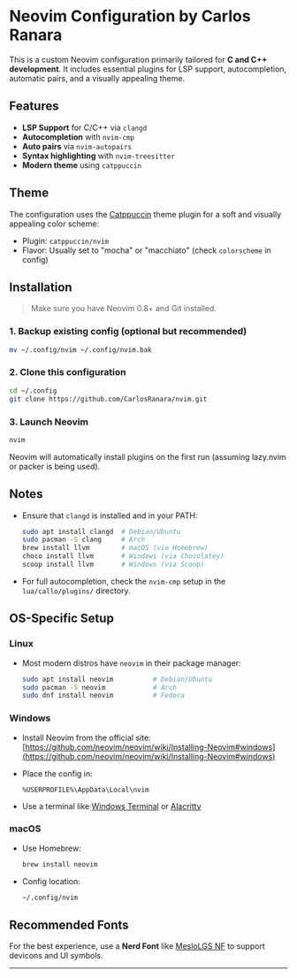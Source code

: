 # Neovim Configuration by Carlos Ranara

This is a custom Neovim configuration primarily tailored for **C and C++ development**. It includes essential plugins for LSP support, autocompletion, automatic pairs, and a visually appealing theme.

## Features

* **LSP Support** for C/C++ via `clangd`
* **Autocompletion** with `nvim-cmp`
* **Auto pairs** via `nvim-autopairs`
* **Syntax highlighting** with `nvim-treesitter`
* **Modern theme** using `catppuccin`

## Theme

The configuration uses the [Catppuccin](https://github.com/catppuccin/nvim) theme plugin for a soft and visually appealing color scheme:

* Plugin: `catppuccin/nvim`
* Flavor: Usually set to "mocha" or "macchiato" (check `colorscheme` in config)

## Installation

> Make sure you have Neovim 0.8+ and Git installed.

### 1. Backup existing config (optional but recommended)

```sh
mv ~/.config/nvim ~/.config/nvim.bak
```

### 2. Clone this configuration

```sh
cd ~/.config
git clone https://github.com/CarlosRanara/nvim.git
```

### 3. Launch Neovim

```sh
nvim
```

Neovim will automatically install plugins on the first run (assuming lazy.nvim or packer is being used).

## Notes

* Ensure that `clangd` is installed and in your PATH:

  ```sh
  sudo apt install clangd  # Debian/Ubuntu
  sudo pacman -S clang     # Arch
  brew install llvm        # macOS (via Homebrew)
  choco install llvm       # Windows (via Chocolatey)
  scoop install llvm       # Windows (via Scoop)
  ```

* For full autocompletion, check the `nvim-cmp` setup in the `lua/callo/plugins/` directory.

## OS-Specific Setup

### Linux

* Most modern distros have `neovim` in their package manager:

  ```sh
  sudo apt install neovim          # Debian/Ubuntu
  sudo pacman -S neovim            # Arch
  sudo dnf install neovim          # Fedora
  ```

### Windows

* Install Neovim from the official site: [https://github.com/neovim/neovim/wiki/Installing-Neovim#windows](https://github.com/neovim/neovim/wiki/Installing-Neovim#windows)
* Place the config in:

  ```
  %USERPROFILE%\AppData\Local\nvim
  ```
* Use a terminal like [Windows Terminal](https://aka.ms/terminal) or [Alacritty](https://github.com/alacritty/alacritty)

### macOS

* Use Homebrew:

  ```sh
  brew install neovim
  ```
* Config location:

  ```sh
  ~/.config/nvim
  ```

## Recommended Fonts

For the best experience, use a **Nerd Font** like [MesloLGS NF](https://www.nerdfonts.com/font-downloads) to support devicons and UI symbols.

---
